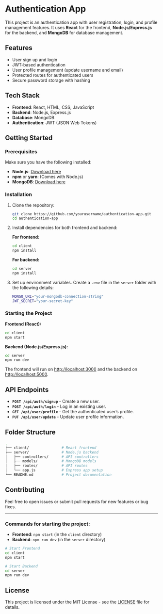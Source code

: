 # Authentication App

This project is an authentication app with user registration, login, and profile management features. It uses **React** for the frontend, **Node.js/Express.js** for the backend, and **MongoDB** for database management.

## Features

- User sign up and login
- JWT-based authentication
- User profile management (update username and email)
- Protected routes for authenticated users
- Secure password storage with hashing

## Tech Stack

- **Frontend**: React, HTML, CSS, JavaScript
- **Backend**: Node.js, Express.js
- **Database**: MongoDB
- **Authentication**: JWT (JSON Web Tokens)

## Getting Started

### Prerequisites

Make sure you have the following installed:

- **Node.js**: [Download here](https://nodejs.org/)
- **npm** or **yarn**: (Comes with Node.js)
- **MongoDB**: [Download here](https://www.mongodb.com/)

### Installation

1. Clone the repository:

   ```bash
   git clone https://github.com/yourusername/authentication-app.git
   cd authentication-app
   ```

2. Install dependencies for both frontend and backend:

   **For frontend:**

   ```bash
   cd client
   npm install
   ```

   **For backend:**

   ```bash
   cd server
   npm install
   ```

3. Set up environment variables. Create a `.env` file in the `server` folder with the following details:
   ```bash
   MONGO_URI="your-mongodb-connection-string"
   JWT_SECRET="your-secret-key"
   ```

### Starting the Project

**Frontend (React):**

```bash
cd client
npm start
```

**Backend (Node.js/Express.js):**

```bash
cd server
npm run dev
```

The frontend will run on [http://localhost:3000](http://localhost:3000) and the backend on [http://localhost:5000](http://localhost:5000).

## API Endpoints

- **`POST /api/auth/signup`** - Create a new user.
- **`POST /api/auth/login`** - Log in an existing user.
- **`GET /api/user/profile`** - Get the authenticated user’s profile.
- **`PUT /api/user/update`** - Update user profile information.

## Folder Structure

```bash
.
├── client/               # React frontend
├── server/               # Node.js backend
│   ├── controllers/      # API controllers
│   ├── models/           # MongoDB models
│   ├── routes/           # API routes
│   └── app.js            # Express app setup
└── README.md             # Project documentation
```

## Contributing

Feel free to open issues or submit pull requests for new features or bug fixes.

---

### Commands for starting the project:

- **Frontend**: `npm start` (in the `client` directory)
- **Backend**: `npm run dev` (in the `server` directory)

```bash
# Start Frontend
cd client
npm start

# Start Backend
cd server
npm run dev
```

## License

This project is licensed under the MIT License - see the [LICENSE](LICENSE) file for details.

